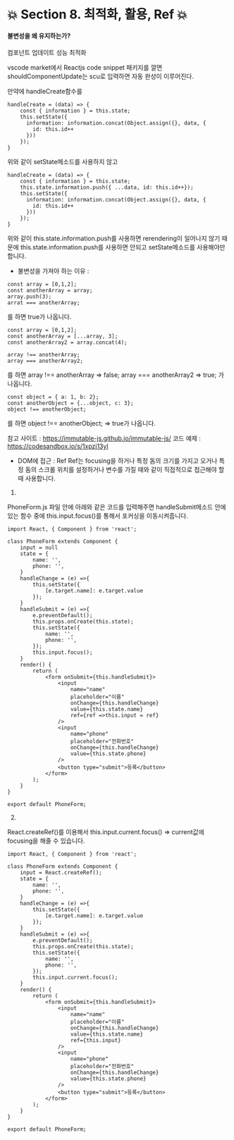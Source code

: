 # :collision: Section 8. 최적화, 활용, Ref :collision:

#### 불변성을 왜 유지하는가? 

컴포넌트 업데이트 성능 최적화

vscode market에서 Reactjs code snippet 패키지를 깔면
shouldComponentUpdate는 scu로 입력하면 자동 완성이 이루어진다.

만약에 handleCreate함수를 
```
handleCreate = (data) => {
    const { information } = this.state;
    this.setState({
      information: information.concat(Object.assign({}, data, {
        id: this.id++
      }))
    });
}
```
위와 같이 setState메소드를 사용하지 않고 
```
handleCreate = (data) => {
    const { information } = this.state;
    this.state.information.push({ ...data, id: this.id++});
    this.setState({
      information: information.concat(Object.assign({}, data, {
        id: this.id++
      }))
    });
}
```
위와 같이 this.state.information.push를 사용하면 rerendering이 일어나지 않기 때문에 this.state.information.push를 사용하면 안되고 setState메소드를 사용해야만 합니다.

* 불변성을 가져야 하는 이유 :

```
const array = [0,1,2];
const anotherArray = array;
array.push(3);
arrat === anotherArray;
```
를 하면 true가 나옵니다.

```
const array = [0,1,2];
const anotherArray = [...array, 3];
const anotherArray2 = array.concat(4);

array !== anotherArray;
array === anotherArray2;
```
를 하면 
array !== anotherArray => false;
array === anotherArray2 => true;
가 나옵니다.

```
const object = { a: 1, b: 2};
const anotherObject = {...object, c: 3};
object !== anotherObject;
```
를 하면 object !== anotherObject; => true가 나옵니다.

참고 사이트 : https://immutable-js.github.io/immutable-js/
코드 예제 : https://codesandbox.io/s/1xpzj13yl


* DOM에 접근 : Ref
Ref는 focusing을 하거나 특정 돔의 크기를 가지고 오거나 특정 돔의 스크롤 위치를 설정하거나 변수를 가질 때와 같이 직접적으로 접근해야 할 때 사용합니다.


1. 
PhoneForm.js 파일 안에 아래와 같은 코드를 입력해주면 
handleSubmit메소드 안에 있는 함수 중에 this.input.focus()를 통해서 포커싱을 이동시켜줍니다.
```
import React, { Component } from 'react';

class PhoneForm extends Component {
    input = null
    state = {
        name: '',
        phone: '',
    }
    handleChange = (e) =>{
        this.setState({
            [e.target.name]: e.target.value
        });
    }
    handleSubmit = (e) =>{
        e.preventDefault();
        this.props.onCreate(this.state);
        this.setState({
            name: '',
            phone: '',
        });
        this.input.focus();
    }
    render() {
        return (
            <form onSubmit={this.handleSubmit}>
                <input 
                    name="name"
                    placeholder="이름" 
                    onChange={this.handleChange} 
                    value={this.state.name}
                    ref={ref =>this.input = ref}
                />
                <input
                    name="phone"
                    placeholder="전화번호" 
                    onChange={this.handleChange}
                    value={this.state.phone}
                />
                <button type="submit">등록</button>
            </form>
        );
    }
}

export default PhoneForm;
```


2. 
React.createRef()를 이용해서 this.input.current.focus() => current값에 focusing을 해줄 수 있습니다.
```
import React, { Component } from 'react';

class PhoneForm extends Component {
    input = React.createRef();
    state = {
        name: '',
        phone: '',
    }
    handleChange = (e) =>{
        this.setState({
            [e.target.name]: e.target.value
        });
    }
    handleSubmit = (e) =>{
        e.preventDefault();
        this.props.onCreate(this.state);
        this.setState({
            name: '',
            phone: '',
        });
        this.input.current.focus();
    }
    render() {
        return (
            <form onSubmit={this.handleSubmit}>
                <input 
                    name="name"
                    placeholder="이름" 
                    onChange={this.handleChange} 
                    value={this.state.name}
                    ref={this.input}
                />
                <input
                    name="phone"
                    placeholder="전화번호" 
                    onChange={this.handleChange}
                    value={this.state.phone}
                />
                <button type="submit">등록</button>
            </form>
        );
    }
}

export default PhoneForm;
```